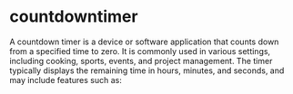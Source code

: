 # countdowntimer
A countdown timer is a device or software application that counts down from a specified time to zero. It is commonly used in various settings, including cooking, sports, events, and project management. The timer typically displays the remaining time in hours, minutes, and seconds, and may include features such as:
